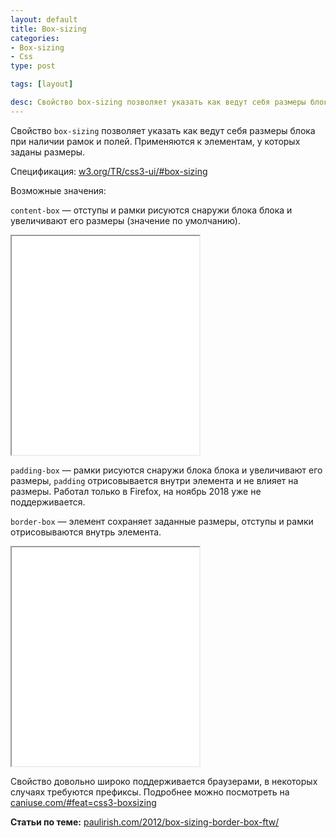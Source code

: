 ```yaml
---
layout: default
title: Box-sizing
categories:
- Box-sizing
- Css
type: post

tags: [layout]

desc: Свойство box-sizing позволяет указать как ведут себя размеры блока при наличии рамок и полей.
---
```

Свойство <code>box-sizing</code> позволяет указать как ведут себя размеры блока при наличии рамок и полей.
Применяются к элементам, у которых заданы размеры.<!--more-->

Спецификация: <a href="http://www.w3.org/TR/css3-ui/#box-sizing">w3.org/TR/css3-ui/#box-sizing</a>

Возможные значения:

<code>content-box</code> — отступы и рамки рисуются снаружи блока блока и увеличивают его размеры (значение по умолчанию).

<iframe class="live-snippet" style="height: 350px" src="../assets/demo/box-sizing/demo_1.html?css"></iframe>


<code>padding-box</code> — рамки рисуются снаружи блока блока и увеличивают его размеры, <code>padding</code> отрисовывается внутри элемента и не влияет на размеры. Работал только в Firefox, на ноябрь 2018 уже не поддерживается.

<code>border-box</code> — элемент сохраняет заданные размеры, отступы и рамки отрисовываются внутрь элемента.

<iframe class="live-snippet" style="height: 350px" src="../assets/demo/box-sizing/demo_3.html?css"></iframe>

Свойство довольно широко поддерживается браузерами, в некоторых случаях требуются префиксы.
Подробнее можно посмотреть на <a href="http://caniuse.com/#feat=css3-boxsizing">caniuse.com/#feat=css3-boxsizing</a>

<strong>Статьи по теме:</strong>
<a href="http://www.paulirish.com/2012/box-sizing-border-box-ftw/">paulirish.com/2012/box-sizing-border-box-ftw/</a>
